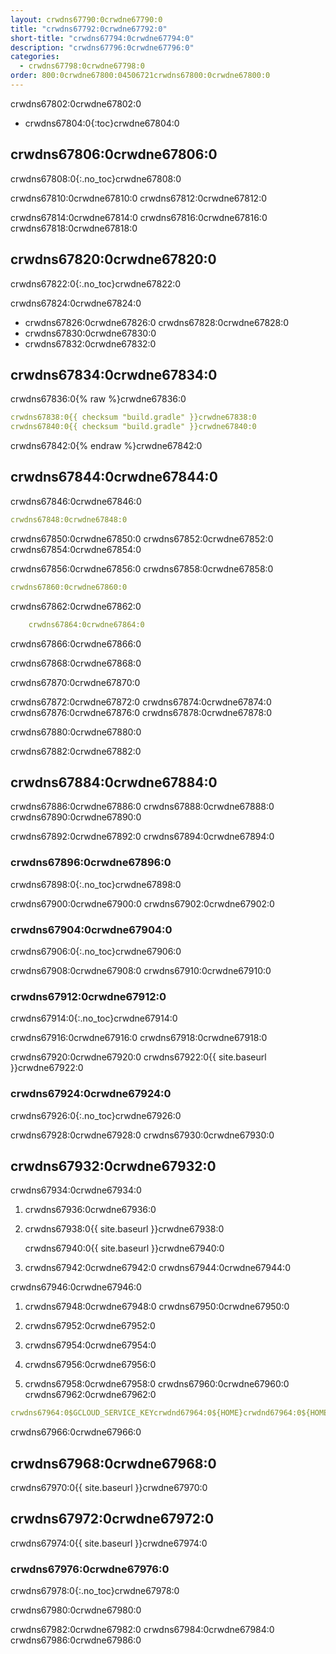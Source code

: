 ```yaml
---
layout: crwdns67790:0crwdne67790:0
title: "crwdns67792:0crwdne67792:0"
short-title: "crwdns67794:0crwdne67794:0"
description: "crwdns67796:0crwdne67796:0"
categories:
  - crwdns67798:0crwdne67798:0
order: 800:0crwdne67800:04506721crwdns67800:0crwdne67800:0
---
```

crwdns67802:0crwdne67802:0

- crwdns67804:0{:toc}crwdne67804:0

## crwdns67806:0crwdne67806:0

crwdns67808:0{:.no_toc}crwdne67808:0

crwdns67810:0crwdne67810:0 crwdns67812:0crwdne67812:0

crwdns67814:0crwdne67814:0 crwdns67816:0crwdne67816:0 crwdns67818:0crwdne67818:0

## crwdns67820:0crwdne67820:0

crwdns67822:0{:.no_toc}crwdne67822:0

crwdns67824:0crwdne67824:0

- crwdns67826:0crwdne67826:0 crwdns67828:0crwdne67828:0
- crwdns67830:0crwdne67830:0
- crwdns67832:0crwdne67832:0

## crwdns67834:0crwdne67834:0

crwdns67836:0{% raw %}crwdne67836:0

```yaml
crwdns67838:0{{ checksum "build.gradle" }}crwdne67838:0
crwdns67840:0{{ checksum "build.gradle" }}crwdne67840:0
```

crwdns67842:0{% endraw %}crwdne67842:0

## crwdns67844:0crwdne67844:0

crwdns67846:0crwdne67846:0

```yaml
crwdns67848:0crwdne67848:0
```

crwdns67850:0crwdne67850:0 crwdns67852:0crwdne67852:0 crwdns67854:0crwdne67854:0

crwdns67856:0crwdne67856:0 crwdns67858:0crwdne67858:0

```yaml
crwdns67860:0crwdne67860:0
```

crwdns67862:0crwdne67862:0

```yaml
    crwdns67864:0crwdne67864:0
```

crwdns67866:0crwdne67866:0

crwdns67868:0crwdne67868:0

crwdns67870:0crwdne67870:0

crwdns67872:0crwdne67872:0 crwdns67874:0crwdne67874:0 crwdns67876:0crwdne67876:0 crwdns67878:0crwdne67878:0

crwdns67880:0crwdne67880:0

crwdns67882:0crwdne67882:0

## crwdns67884:0crwdne67884:0

crwdns67886:0crwdne67886:0 crwdns67888:0crwdne67888:0 crwdns67890:0crwdne67890:0

crwdns67892:0crwdne67892:0 crwdns67894:0crwdne67894:0

### crwdns67896:0crwdne67896:0

crwdns67898:0{:.no_toc}crwdne67898:0

crwdns67900:0crwdne67900:0 crwdns67902:0crwdne67902:0

### crwdns67904:0crwdne67904:0

crwdns67906:0{:.no_toc}crwdne67906:0

crwdns67908:0crwdne67908:0 crwdns67910:0crwdne67910:0

### crwdns67912:0crwdne67912:0

crwdns67914:0{:.no_toc}crwdne67914:0

crwdns67916:0crwdne67916:0 crwdns67918:0crwdne67918:0

crwdns67920:0crwdne67920:0 crwdns67922:0{{ site.baseurl }}crwdne67922:0

### crwdns67924:0crwdne67924:0

crwdns67926:0{:.no_toc}crwdne67926:0

crwdns67928:0crwdne67928:0 crwdns67930:0crwdne67930:0

## crwdns67932:0crwdne67932:0

crwdns67934:0crwdne67934:0

1. crwdns67936:0crwdne67936:0

2. crwdns67938:0{{ site.baseurl }}crwdne67938:0
    
    crwdns67940:0{{ site.baseurl }}crwdne67940:0

3. crwdns67942:0crwdne67942:0 crwdns67944:0crwdne67944:0

crwdns67946:0crwdne67946:0

1. crwdns67948:0crwdne67948:0 crwdns67950:0crwdne67950:0

2. crwdns67952:0crwdne67952:0

3. crwdns67954:0crwdne67954:0

4. crwdns67956:0crwdne67956:0

5. crwdns67958:0crwdne67958:0 crwdns67960:0crwdne67960:0 crwdns67962:0crwdne67962:0

```yaml
crwdns67964:0$GCLOUD_SERVICE_KEYcrwdnd67964:0${HOME}crwdnd67964:0${HOME}crwdnd67964:0${GOOGLE_PROJECT_ID}crwdnd67964:0${GOOGLE_PROJECT_ID}crwdnd67964:0[BUCKET_NAME]crwdnd67964:0[OBJECT_NAME]crwdnd67964:0${CIRCLE_ARTIFACTS}crwdne67964:0
```

crwdns67966:0crwdne67966:0

## crwdns67968:0crwdne67968:0

crwdns67970:0{{ site.baseurl }}crwdne67970:0

## crwdns67972:0crwdne67972:0

crwdns67974:0{{ site.baseurl }}crwdne67974:0

### crwdns67976:0crwdne67976:0

crwdns67978:0{:.no_toc}crwdne67978:0

crwdns67980:0crwdne67980:0

crwdns67982:0crwdne67982:0 crwdns67984:0crwdne67984:0 crwdns67986:0crwdne67986:0